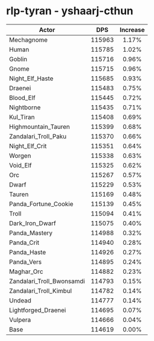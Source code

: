 # rlp-tyran - yshaarj-cthun
| Actor | DPS | Increase |
|---|:---:|:---:|
|Mechagnome|115963|1.17%|
|Human|115785|1.02%|
|Goblin|115716|0.96%|
|Gnome|115715|0.96%|
|Night_Elf_Haste|115685|0.93%|
|Draenei|115483|0.75%|
|Blood_Elf|115445|0.72%|
|Nightborne|115435|0.71%|
|Kul_Tiran|115408|0.69%|
|Highmountain_Tauren|115399|0.68%|
|Zandalari_Troll_Paku|115370|0.66%|
|Night_Elf_Crit|115351|0.64%|
|Worgen|115338|0.63%|
|Void_Elf|115325|0.62%|
|Orc|115267|0.57%|
|Dwarf|115229|0.53%|
|Tauren|115169|0.48%|
|Panda_Fortune_Cookie|115139|0.45%|
|Troll|115094|0.41%|
|Dark_Iron_Dwarf|115075|0.40%|
|Panda_Mastery|114988|0.32%|
|Panda_Crit|114940|0.28%|
|Panda_Haste|114926|0.27%|
|Panda_Vers|114895|0.24%|
|Maghar_Orc|114882|0.23%|
|Zandalari_Troll_Bwonsamdi|114793|0.15%|
|Zandalari_Troll_Kimbul|114782|0.14%|
|Undead|114777|0.14%|
|Lightforged_Draenei|114695|0.07%|
|Vulpera|114666|0.04%|
|Base|114619|0.00%|

